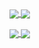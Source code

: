 <a href="https://github.com/Cy4Shot/Modding-Tutorial-1.18" target="_blank" rel="noopener noreferrer">
  <img align="center" src="https://github-readme-stats.vercel.app/api/pin/?username=Cy4Shot&repo=Modding-Tutorial-1.18&theme=midnight-purple&hide_border=true" />
</a>
<a href="https://github.com/Cy4Shot/MACHINA" target="_blank" rel="noopener noreferrer">
  <img align="center" src="https://github-readme-stats.vercel.app/api/pin/?username=Cy4Shot&repo=MACHINA&theme=midnight-purple&hide_border=true" />
</a>
<br><br>
<a href="https://cy4mods.me" target="_blank" rel="noopener noreferrer">
  <img align="center" src="https://github-readme-stats.vercel.app/api?username=Cy4Shot&show_icons=true&include_all_commits=true&count_private=true&theme=midnight-purple&hide_border=true" />
</a><a href="https://cy4mods.me" target="_blank" rel="noopener noreferrer">
  <img align="center" src="https://github-readme-stats.vercel.app/api/top-langs?username=Cy4Shot&theme=midnight-purple&langs_count=3&hide_border=true" />
  </a>
<br><br>
